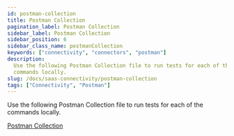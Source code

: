 ```yaml
---
id: postman-collection
title: Postman Collection
pagination_label: Postman Collection
sidebar_label: Postman Collection
sidebar_position: 6
sidebar_class_name: postmanCollection
keywords: ["connectivity", "connectors", "postman"]
description:
  Use the following Postman Collection file to run tests for each of the
  commands locally.
slug: /docs/saas-connectivity/postman-collection
tags: ["Connectivity", "Postman"]
---
```


Use the following Postman Collection file to run tests for each of the commands
locally.

[Postman Collection](./assets/SaaS_Connectivity.postman_collection)
